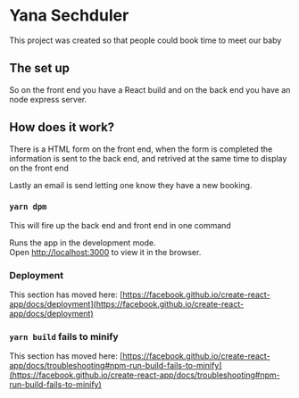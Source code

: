 # Yana Sechduler

This project was created so that people could book time to meet our baby



## The set up

So on the front end you have a React build and on the back end you have an node express server.

## How does it work?

There is a HTML form on the front end, when the form is completed the information is sent to the back end, and retrived at the same time to display on the front end

Lastly an email is send letting one know they have a new booking.

### `yarn dpm`

This will fire up the back end and front end in one command

Runs the app in the development mode.\
Open [http://localhost:3000](http://localhost:3000) to view it in the browser.




### Deployment

This section has moved here: [https://facebook.github.io/create-react-app/docs/deployment](https://facebook.github.io/create-react-app/docs/deployment)

### `yarn build` fails to minify

This section has moved here: [https://facebook.github.io/create-react-app/docs/troubleshooting#npm-run-build-fails-to-minify](https://facebook.github.io/create-react-app/docs/troubleshooting#npm-run-build-fails-to-minify)

